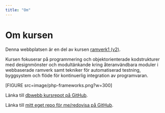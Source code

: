 ```yaml
---
title: "Om"
---
```

Om kursen
=========================

Denna webbplatsen är en del av kursen [ramverk1 (v2)](https://dbwebb.se/kurser/ramverk1-v2).

Kursen fokuserar på programmering och objektorienterade kodstrukturer med designmönster och modultänkande kring återanvändbara moduler i webbaserade ramverk samt tekniker för automatiserad testning, byggsystem och flöde för kontinuerlig integration av programvaran.

[FIGURE src=image/php-frameworks.png?w=300]

Länka till [dbwebb kursrepot på GitHub](https://github.com/dbwebb-se/ramverk1).

Länka till [mitt eget repo för me/redovisa på GitHub](https://github.com/daib17/ramverk1).
